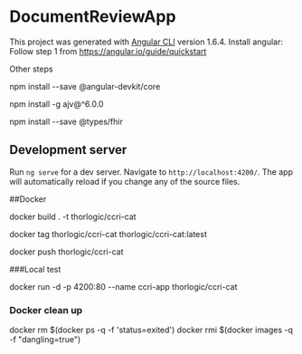 # DocumentReviewApp

This project was generated with [Angular CLI](https://github.com/angular/angular-cli) version 1.6.4.
Install angular: Follow step 1 from https://angular.io/guide/quickstart

Other steps 

npm install --save @angular-devkit/core

npm install -g ajv@^6.0.0

npm install --save @types/fhir


## Development server

Run `ng serve` for a dev server. Navigate to `http://localhost:4200/`. The app will automatically reload if you change any of the source files.

##Docker 


docker build . -t thorlogic/ccri-cat

docker tag thorlogic/ccri-cat thorlogic/ccri-cat:latest

docker push thorlogic/ccri-cat

###Local test 

docker run -d -p 4200:80 --name ccri-app thorlogic/ccri-cat 

### Docker clean up

docker rm $(docker ps -q -f 'status=exited')
docker rmi $(docker images -q -f "dangling=true")